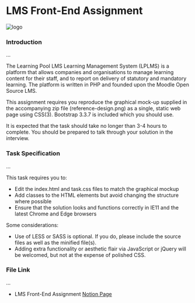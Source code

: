 # LMS Front-End Assignment

![logo](https://res.cloudinary.com/dal7wm9zp/image/upload/v1603100704/learning-pool/learning-pool-icon.png)

### Introduction
...

The Learning Pool LMS Learning Management System (LPLMS) is a platform that allows companies and organisations to manage learning content for their staff, and to report on delivery of statutory and mandatory learning. The platform is written in PHP and founded upon the Moodle Open Source LMS.

This assignment requires you reproduce the graphical mock-up supplied in the accompanying zip file (reference-design.png) as a single, static web page using CSS(3). Bootstrap 3.3.7 is included which you should use.

It is expected that the task should take no longer than 3-4 hours to complete. You should be prepared to talk through your solution in the interview.

### Task Specification

...

This task requires you to:

- Edit the index.html and task.css files to match the graphical mockup
- Add classes to the HTML elements but avoid changing the structure where possible
- Ensure that the solution looks and functions correctly in IE11 and the latest Chrome and Edge browsers

Some considerations:

- Use of LESS or SASS is optional. If you do, please include the source files as well as the minified file(s).
- Adding extra functionality or aesthetic flair via JavaScript or jQuery will be welcomed, but not at the expense of polished CSS.

### File Link

...

- LMS Front-End Assignment [Notion Page](https://www.notion.so/robnilas/Learning-Pool-Dashboard-fa25ee8cb586421dbd1a918adc210f62)
